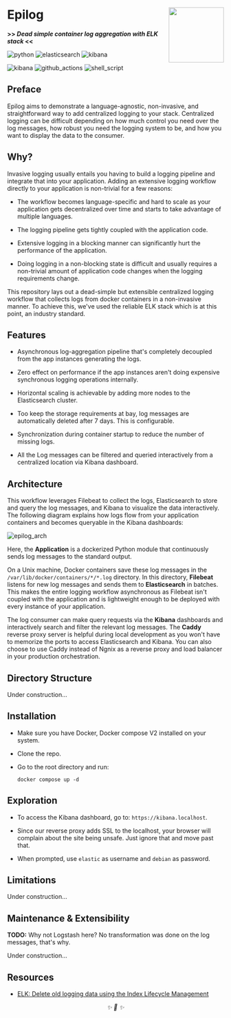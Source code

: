 <div align="left">

<h1>Epilog<img src='https://user-images.githubusercontent.com/30027932/137415294-289f24ae-486b-421f-bf19-99c79a99d501.png' align='right' width='128' height='128'></h1>


<strong>>> <i>Dead simple container log aggregation with ELK stack</i> <<</strong>


</div>

![python](https://img.shields.io/badge/Python-3776AB?style=for-the-badge&logo=python&logoColor=white)
![elasticsearch](https://img.shields.io/badge/Elastic_Search-005571?style=for-the-badge&logo=elasticsearch&logoColor=white)
![kibana](https://img.shields.io/badge/Kibana-005571?style=for-the-badge&logo=Kibana&logoColor=white)

![kibana](https://img.shields.io/badge/Docker-2CA5E0?style=for-the-badge&logo=docker&logoColor=white)
![github_actions](https://img.shields.io/badge/GitHub_Actions-2088FF?style=for-the-badge&logo=github-actions&logoColor=white)
![shell_script](https://img.shields.io/badge/Shell_Script-121011?style=for-the-badge&logo=gnu-bash&logoColor=white)
## Preface

Epilog aims to demonstrate a language-agnostic, non-invasive, and straightforward way to add centralized logging to your stack. Centralized logging can be difficult depending on how much control you need over the log messages, how robust you need the logging system to be, and how you want to display the data to the consumer.

## Why?

Invasive logging usually entails you having to build a logging pipeline and integrate that into your application. Adding an extensive logging workflow directly to your application is non-trivial for a few reasons:

* The workflow becomes language-specific and hard to scale as your application gets decentralized over time and starts to take advantage of multiple languages.

* The logging pipeline gets tightly coupled with the application code.

* Extensive logging in a blocking manner can significantly hurt the performance of the application.

* Doing logging in a non-blocking state is difficult and usually requires a non-trivial amount of application code changes when the logging requirements change.

This repository lays out a dead-simple but extensible centralized logging workflow that collects logs from docker containers in a non-invasive manner. To achieve this, we've used the reliable ELK stack which is at this point, an industry standard.


## Features

* Asynchronous log-aggregation pipeline that's completely decoupled from the app instances generating the logs.

* Zero effect on performance if the app instances aren't doing expensive synchronous logging operations internally.

* Horizontal scaling is achievable by adding more nodes to the Elasticsearch cluster.

* Too keep the storage requirements at bay, log messages are automatically deleted after 7 days. This is configurable.

* Synchronization during container startup to reduce the number of missing logs.

* All the Log messages can be filtered and queried interactively from a centralized location via Kibana dashboard.


## Architecture

This workflow leverages Filebeat to collect the logs, Elasticsearch to store and query the log messages, and Kibana to visualize the data interactively. The following diagram explains how logs flow from your application containers and becomes queryable in the Kibana dashboards:

![epilog_arch](https://user-images.githubusercontent.com/30027932/137414620-b32c09e3-6c11-4020-847b-5ea0e1222c33.png)

Here, the **Application** is a dockerized Python module that continuously sends log messages to the standard output.

On a Unix machine, Docker containers save these log messages in the `/var/lib/docker/containers/*/*.log` directory. In this directory, **Filebeat** listens for new log messages and sends them to **Elasticsearch** in batches. This makes the entire logging workflow asynchronous as Filebeat isn't coupled with the application and is lightweight enough to be deployed with every instance of your application.

The log consumer can make query requests via the **Kibana** dashboards and interactively search and filter the relevant log messages. The **Caddy** reverse proxy server is helpful during local development as you won't have to memorize the ports to access Elasticsearch and Kibana. You can also choose to use Caddy instead of Ngnix as a reverse proxy and load balancer in your production orchestration.


## Directory Structure

Under construction...


## Installation

* Make sure you have Docker, Docker compose V2 installed on your system.
* Clone the repo.
* Go to the root directory and run:

    ```
    docker compose up -d
    ```
## Exploration

* To access the Kibana dashboard, go to: `https://kibana.localhost`.

* Since our reverse proxy adds SSL to the localhost, your browser will complain about the site being unsafe. Just ignore that and move past that.

* When prompted, use `elastic` as username and `debian` as password.

## Limitations

Under construction...


## Maintenance & Extensibility

**TODO:** Why not Logstash here? No transformation was done on the log messages, that's why.

Under construction...


## Resources

* [ELK: Delete old logging data using the Index Lifecycle Management](http://blog.ehrnhoefer.com/2019-05-04-elasticsearch-index-lifecycle-management/)


<div align="center">
<i> ✨ 🍰 ✨ </i>
</div>
